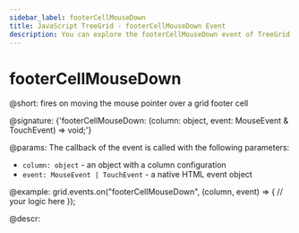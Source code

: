 ```yaml
---
sidebar_label: footerCellMouseDown
title: JavaScript TreeGrid - footerCellMouseDown Event 
description: You can explore the footerCellMouseDown event of TreeGrid in the documentation of the DHTMLX JavaScript UI library. Browse developer guides and API reference, try out code examples and live demos, and download a free 30-day evaluation version of DHTMLX Suite.
---
```


# footerCellMouseDown

@short: fires on moving the mouse pointer over a grid footer cell

@signature: {'footerCellMouseDown: (column: object, event: MouseEvent & TouchEvent) => void;'}

@params:
The callback of the event is called with the following parameters:

- `column: object` - an object with a column configuration
- `event: MouseEvent | TouchEvent` - a native HTML event object

@example:
grid.events.on("footerCellMouseDown", (column, event) => {
    // your logic here
});

@descr:

